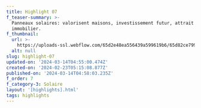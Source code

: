 ```yaml
---
title: Highlight 07
f_teaser-summary: >-
  Panneaux solaires: valorisent maisons, investissement futur, attrait
  immobilier.
f_thumbnail:
  url: >-
    https://uploads-ssl.webflow.com/65d2e48ea556439a599619b6/65d82ce7994af624081867df_noes_2.jpg
  alt: null
slug: highlight-07
updated-on: '2024-03-14T04:55:00.474Z'
created-on: '2024-02-23T05:15:08.877Z'
published-on: '2024-03-14T04:58:03.235Z'
f_order: 7
f_category-3: Solaire
layout: '[highlights].html'
tags: highlights
---
```



